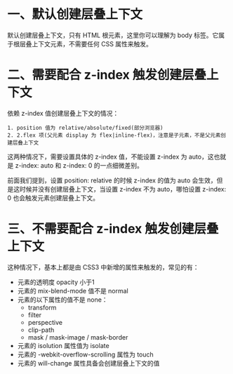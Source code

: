 # 一、默认创建层叠上下文

默认创建层叠上下文，只有 HTML 根元素，这里你可以理解为 body 标签。它属于根层叠上下文元素，不需要任何 CSS 属性来触发。



# 二、需要配合 z-index 触发创建层叠上下文

依赖 z-index 值创建层叠上下文的情况：

    1. position 值为 relative/absolute/fixed(部分浏览器)
    2. 2.flex 项(父元素 display 为 flex|inline-flex)，注意是子元素，不是父元素创建层叠上下文

这两种情况下，需要设置具体的 z-index 值，不能设置 z-index 为 auto，这也就是 z-index: auto 和 z-index: 0 的一点细微差别。

前面我们提到，设置 position: relative 的时候 z-index 的值为 auto 会生效，但是这时候并没有创建层叠上下文，当设置 z-index 不为 auto，哪怕设置 z-index: 0 也会触发元素创建层叠上下文。



# 三、不需要配合 z-index 触发创建层叠上下文

这种情况下，基本上都是由 CSS3 中新增的属性来触发的，常见的有：

- 元素的透明度 opacity 小于1
- 元素的 mix-blend-mode 值不是 normal
- 元素的以下属性的值不是 none：
  - transform
  - filter
  - perspective
  - clip-path
  - mask / mask-image / mask-border
- 元素的 isolution 属性值为 isolate
- 元素的 -webkit-overflow-scrolling 属性为 touch
- 元素的 will-change 属性具备会创建层叠上下文的值

 

